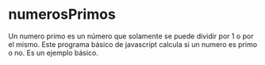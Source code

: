 # numerosPrimos
Un numero primo es un número que solamente se puede dividir por 1 o por el mismo. 
Este programa básico de javascript calcula si un numero es primo o no. 
Es un ejemplo básico.
